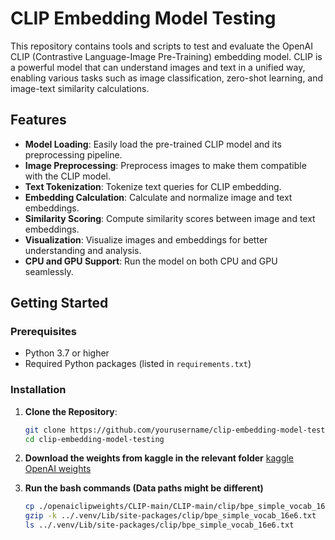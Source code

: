 # CLIP Embedding Model Testing

This repository contains tools and scripts to test and evaluate the OpenAI CLIP (Contrastive Language-Image Pre-Training) embedding model. CLIP is a powerful model that can understand images and text in a unified way, enabling various tasks such as image classification, zero-shot learning, and image-text similarity calculations.

## Features

- **Model Loading**: Easily load the pre-trained CLIP model and its preprocessing pipeline.
- **Image Preprocessing**: Preprocess images to make them compatible with the CLIP model.
- **Text Tokenization**: Tokenize text queries for CLIP embedding.
- **Embedding Calculation**: Calculate and normalize image and text embeddings.
- **Similarity Scoring**: Compute similarity scores between image and text embeddings.
- **Visualization**: Visualize images and embeddings for better understanding and analysis.
- **CPU and GPU Support**: Run the model on both CPU and GPU seamlessly.

## Getting Started

### Prerequisites

- Python 3.7 or higher
- Required Python packages (listed in `requirements.txt`)

### Installation

1. **Clone the Repository**:
   ```bash
   git clone https://github.com/yourusername/clip-embedding-model-testing.git
   cd clip-embedding-model-testing

2. **Download the weights from kaggle in the relevant folder**
   [kaggle OpenAI weights](https://www.kaggle.com/datasets/titericz/openaiclipweights/code)

3. **Run the bash commands (Data paths might be different)**
   ```bash
   cp ./openaiclipweights/CLIP-main/CLIP-main/clip/bpe_simple_vocab_16e6.txt ../.venv/Lib/site-packages/clip/.
   gzip -k ../.venv/Lib/site-packages/clip/bpe_simple_vocab_16e6.txt
   ls ../.venv/Lib/site-packages/clip/bpe_simple_vocab_16e6.txt
